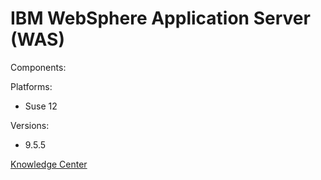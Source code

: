 # IBM WebSphere Application Server (WAS)

Components:

Platforms:
* Suse 12

Versions:

* 9.5.5

[Knowledge Center][1]


[1]: https://www.ibm.com/support/knowledgecenter/SSAW57/mapfiles/product_welcome_wasnd.html "Title"
